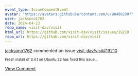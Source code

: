 ```yaml
---
event_type: IssueCommentEvent
avatar: "https://avatars.githubusercontent.com/u/98480280?"
user: jacksono1762
date: 2024-04-23
repo_name: visit-dav/visit
html_url: https://github.com/visit-dav/visit/issues/19210
repo_url: https://github.com/visit-dav/visit
---
```


<a href='https://github.com/jacksono1762' target='_blank'>jacksono1762</a> commented on issue <a href='https://github.com/visit-dav/visit/issues/19210' target='_blank'>visit-dav/visit#19210</a>.

<small>Fresh install of 3.4.1 on Ubuntu 22 has fixed this issue...</small>

<a href='https://github.com/visit-dav/visit/issues/19210' target='_blank'>View Comment</a>